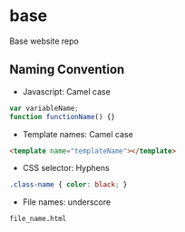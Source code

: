 base
====

Base website repo


## Naming Convention

* Javascript: Camel case
```javascript
var variableName;
function functionName() {}
```

* Template names: Camel case
```html
<template name="templateName"></template>
```

* CSS selector: Hyphens
```css
.class-name { color: black; }
```

* File names: underscore
```
file_name.html
```
